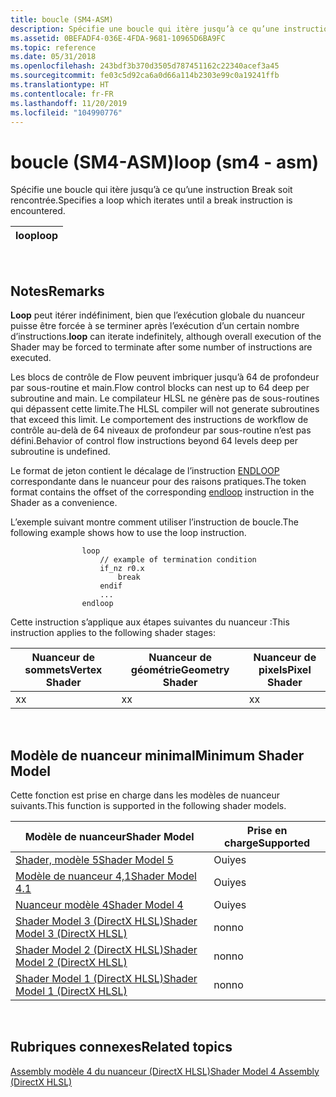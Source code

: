 ```yaml
---
title: boucle (SM4-ASM)
description: Spécifie une boucle qui itère jusqu’à ce qu’une instruction Break soit rencontrée.
ms.assetid: 0BEFADF4-036E-4FDA-9681-10965D6BA9FC
ms.topic: reference
ms.date: 05/31/2018
ms.openlocfilehash: 243bdf3b370d3505d787451162c22340acef3a45
ms.sourcegitcommit: fe03c5d92ca6a0d66a114b2303e99c0a19241ffb
ms.translationtype: HT
ms.contentlocale: fr-FR
ms.lasthandoff: 11/20/2019
ms.locfileid: "104990776"
---
```

# <a name="loop-sm4---asm"></a><span data-ttu-id="8e85e-103">boucle (SM4-ASM)</span><span class="sxs-lookup"><span data-stu-id="8e85e-103">loop (sm4 - asm)</span></span>

<span data-ttu-id="8e85e-104">Spécifie une boucle qui itère jusqu’à ce qu’une instruction Break soit rencontrée.</span><span class="sxs-lookup"><span data-stu-id="8e85e-104">Specifies a loop which iterates until a break instruction is encountered.</span></span>



| <span data-ttu-id="8e85e-105">loop</span><span class="sxs-lookup"><span data-stu-id="8e85e-105">loop</span></span> |
|------|



 

## <a name="remarks"></a><span data-ttu-id="8e85e-106">Notes</span><span class="sxs-lookup"><span data-stu-id="8e85e-106">Remarks</span></span>

<span data-ttu-id="8e85e-107">**Loop** peut itérer indéfiniment, bien que l’exécution globale du nuanceur puisse être forcée à se terminer après l’exécution d’un certain nombre d’instructions.</span><span class="sxs-lookup"><span data-stu-id="8e85e-107">**loop** can iterate indefinitely, although overall execution of the Shader may be forced to terminate after some number of instructions are executed.</span></span>

<span data-ttu-id="8e85e-108">Les blocs de contrôle de Flow peuvent imbriquer jusqu’à 64 de profondeur par sous-routine et main.</span><span class="sxs-lookup"><span data-stu-id="8e85e-108">Flow control blocks can nest up to 64 deep per subroutine and main.</span></span> <span data-ttu-id="8e85e-109">Le compilateur HLSL ne génère pas de sous-routines qui dépassent cette limite.</span><span class="sxs-lookup"><span data-stu-id="8e85e-109">The HLSL compiler will not generate subroutines that exceed this limit.</span></span> <span data-ttu-id="8e85e-110">Le comportement des instructions de workflow de contrôle au-delà de 64 niveaux de profondeur par sous-routine n’est pas défini.</span><span class="sxs-lookup"><span data-stu-id="8e85e-110">Behavior of control flow instructions beyond 64 levels deep per subroutine is undefined.</span></span>

<span data-ttu-id="8e85e-111">Le format de jeton contient le décalage de l’instruction [ENDLOOP](endloop--sm4---asm-.md) correspondante dans le nuanceur pour des raisons pratiques.</span><span class="sxs-lookup"><span data-stu-id="8e85e-111">The token format contains the offset of the corresponding [endloop](endloop--sm4---asm-.md) instruction in the Shader as a convenience.</span></span>

<span data-ttu-id="8e85e-112">L’exemple suivant montre comment utiliser l’instruction de boucle.</span><span class="sxs-lookup"><span data-stu-id="8e85e-112">The following example shows how to use the loop instruction.</span></span>

``` syntax
                loop
                    // example of termination condition
                    if_nz r0.x
                        break
                    endif
                    ...
                endloop
```

<span data-ttu-id="8e85e-113">Cette instruction s’applique aux étapes suivantes du nuanceur :</span><span class="sxs-lookup"><span data-stu-id="8e85e-113">This instruction applies to the following shader stages:</span></span>



| <span data-ttu-id="8e85e-114">Nuanceur de sommets</span><span class="sxs-lookup"><span data-stu-id="8e85e-114">Vertex Shader</span></span> | <span data-ttu-id="8e85e-115">Nuanceur de géométrie</span><span class="sxs-lookup"><span data-stu-id="8e85e-115">Geometry Shader</span></span> | <span data-ttu-id="8e85e-116">Nuanceur de pixels</span><span class="sxs-lookup"><span data-stu-id="8e85e-116">Pixel Shader</span></span> |
|---------------|-----------------|--------------|
| <span data-ttu-id="8e85e-117">x</span><span class="sxs-lookup"><span data-stu-id="8e85e-117">x</span></span>             | <span data-ttu-id="8e85e-118">x</span><span class="sxs-lookup"><span data-stu-id="8e85e-118">x</span></span>               | <span data-ttu-id="8e85e-119">x</span><span class="sxs-lookup"><span data-stu-id="8e85e-119">x</span></span>            |



 

## <a name="minimum-shader-model"></a><span data-ttu-id="8e85e-120">Modèle de nuanceur minimal</span><span class="sxs-lookup"><span data-stu-id="8e85e-120">Minimum Shader Model</span></span>

<span data-ttu-id="8e85e-121">Cette fonction est prise en charge dans les modèles de nuanceur suivants.</span><span class="sxs-lookup"><span data-stu-id="8e85e-121">This function is supported in the following shader models.</span></span>



| <span data-ttu-id="8e85e-122">Modèle de nuanceur</span><span class="sxs-lookup"><span data-stu-id="8e85e-122">Shader Model</span></span>                                              | <span data-ttu-id="8e85e-123">Prise en charge</span><span class="sxs-lookup"><span data-stu-id="8e85e-123">Supported</span></span> |
|-----------------------------------------------------------|-----------|
| [<span data-ttu-id="8e85e-124">Shader, modèle 5</span><span class="sxs-lookup"><span data-stu-id="8e85e-124">Shader Model 5</span></span>](d3d11-graphics-reference-sm5.md)        | <span data-ttu-id="8e85e-125">Oui</span><span class="sxs-lookup"><span data-stu-id="8e85e-125">yes</span></span>       |
| [<span data-ttu-id="8e85e-126">Modèle de nuanceur 4,1</span><span class="sxs-lookup"><span data-stu-id="8e85e-126">Shader Model 4.1</span></span>](dx-graphics-hlsl-sm4.md)              | <span data-ttu-id="8e85e-127">Oui</span><span class="sxs-lookup"><span data-stu-id="8e85e-127">yes</span></span>       |
| [<span data-ttu-id="8e85e-128">Nuanceur modèle 4</span><span class="sxs-lookup"><span data-stu-id="8e85e-128">Shader Model 4</span></span>](dx-graphics-hlsl-sm4.md)                | <span data-ttu-id="8e85e-129">Oui</span><span class="sxs-lookup"><span data-stu-id="8e85e-129">yes</span></span>       |
| [<span data-ttu-id="8e85e-130">Shader Model 3 (DirectX HLSL)</span><span class="sxs-lookup"><span data-stu-id="8e85e-130">Shader Model 3 (DirectX HLSL)</span></span>](dx-graphics-hlsl-sm3.md) | <span data-ttu-id="8e85e-131">non</span><span class="sxs-lookup"><span data-stu-id="8e85e-131">no</span></span>        |
| [<span data-ttu-id="8e85e-132">Shader Model 2 (DirectX HLSL)</span><span class="sxs-lookup"><span data-stu-id="8e85e-132">Shader Model 2 (DirectX HLSL)</span></span>](dx-graphics-hlsl-sm2.md) | <span data-ttu-id="8e85e-133">non</span><span class="sxs-lookup"><span data-stu-id="8e85e-133">no</span></span>        |
| [<span data-ttu-id="8e85e-134">Shader Model 1 (DirectX HLSL)</span><span class="sxs-lookup"><span data-stu-id="8e85e-134">Shader Model 1 (DirectX HLSL)</span></span>](dx-graphics-hlsl-sm1.md) | <span data-ttu-id="8e85e-135">non</span><span class="sxs-lookup"><span data-stu-id="8e85e-135">no</span></span>        |



 

## <a name="related-topics"></a><span data-ttu-id="8e85e-136">Rubriques connexes</span><span class="sxs-lookup"><span data-stu-id="8e85e-136">Related topics</span></span>

<dl> <dt>

[<span data-ttu-id="8e85e-137">Assembly modèle 4 du nuanceur (DirectX HLSL)</span><span class="sxs-lookup"><span data-stu-id="8e85e-137">Shader Model 4 Assembly (DirectX HLSL)</span></span>](dx-graphics-hlsl-sm4-asm.md)
</dt> </dl>

 

 




